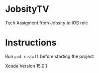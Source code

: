 
# JobsityTV

Tech Assigment from Jobsity to iOS role

# Instructions

Run ```pod install``` before starting the project

Xcode Version 15.0.1
